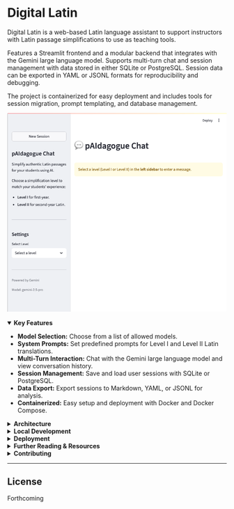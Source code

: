 # Digital Latin

Digital Latin is a web-based Latin language assistant to support instructors with Latin passage simplifications to use as teaching tools. 

Features a Streamlit frontend and a modular backend that integrates with the Gemini large language model. Supports multi-turn chat and session management with data stored in either SQLite or PostgreSQL. Session data can be exported in YAML or JSONL formats for reproducibility and debugging.

The project is containerized for easy deployment and includes tools for session migration, prompt templating, and database management.

![Digital Latin Streamlit UI](digital_latin_streamlit_ui.png)

<details open>
<summary><strong>Key Features</strong></summary>

- **Model Selection:** Choose from a list of allowed models.
- **System Prompts:** Set predefined prompts for Level I and Level II Latin translations.
- **Multi-Turn Interaction:** Chat with the Gemini large language model and view conversation history.
- **Session Management:** Save and load user sessions with SQLite or PostgreSQL.
- **Data Export:** Export sessions to Markdown, YAML, or JSONL for analysis.
- **Containerized:** Easy setup and deployment with Docker and Docker Compose.

</details>

<details>
<summary><strong>Architecture</strong></summary>

The following diagram illustrates the high-level architecture:

```mermaid
graph TD
    subgraph Frontend
        A[Streamlit UI]
    end
    subgraph Backend
        B[Gemini Pipeline]
        C[Session DB Interface]
        D[Prompt Templates (Jinja2)]
    end
    subgraph Storage
        E[(PostgreSQL/SQLite)]
        F[Session Files (YAML/JSONL)]
    end

    A -- User Input/Chat --> B
    A -- Session Management --> C
    C -- Save/Load --> E
    C -- Export/Import --> F
    A -- Prompt Selection --> D
    D -- Rendered Prompt --> B
    B -- Response --> A
```

</details>

<details>
<summary><strong>Local Development</strong></summary>

<details open>
  <summary><strong>Quick Start</strong></summary>

  ### Prerequisites

  - **Docker & Docker Compose:** For running in a containerized environment.
  - **Python 3.12+** (for local development).
  - **Git:** For cloning the repository.

  **Option 1: Docker Compose (Recommended)**

  ```bash
  docker-compose up --build
  # access: http://localhost:8502
  ```

  **Option 2: Local Python Environment**

  ```bash
  git clone https://github.com/your-org/digital-latin.git
  cd digital-latin/app

  python3 -m venv venv
  source venv/bin/activate

  pip install -r requirements.txt

  streamlit run src/core/streamlit_ui_chatapi.py --server.port 8502
  # access: http://localhost:8502
  ```

</details>

<details>
<summary><strong>Configuration</strong></summary>

- Copy example env:

    ```bash
    cp .env.example .env
    ```

- Edit the .env file with your environment variables (`DB_HOST`, etc).

  Note: Files written by the app (like debug JSON) are stored in the local filesystem or container.

</details>

<details>
<summary><strong>Database Management & Inspection</strong></summary>

- Access the running Postgres container:

    ```bash
    docker-compose exec postgres bash
    psql -U postgres -d sessions
    ```

- List tables: `\dt`
- Select all sessions: `SELECT * FROM sessions;`
- Exit psql: `\q`
- Exit container: `exit`

- If you change the Postgres image version in docker-compose:

    ```bash
    # Back up data before this step!
    docker-compose down -v
    docker-compose up --build
    ```

</details>

<details>
<summary><strong>Testing</strong></summary>

Run tests from the root of `app`:

```bash
pytest
# or
python -m unittest discover
```

</details>

<details>
<summary><strong>Exposing Your App with ngrok</strong></summary>

- [ngrok download](https://ngrok.com/download)
- Run your Streamlit app on port 8502
- In a new terminal:

    ```bash
    ngrok http 8502
    ```
- Share the public forwarding URL from ngrok

</details>

<details>
<summary><strong>Project Structure</strong></summary>

```
app/
├── data/
│   ├── sessions.db
│   └── sessions/
│       ├── example_session.yaml
│       └── postgres_debug_session_write.jsonl
├── docs/
├── prompts/
│   ├── level1_system_prompt.jinja2
│   ├── level2_system_prompt.jinja2
│   └── u1.0_virgil_user.jinja2
└── src/
    ├── core/
    │   ├── gemini_pipeline.py
    │   ├── session_db_postgres.py
    │   ├── session_db_sqlite.py
    │   └── streamlit_ui_chatapi.py
    └── tools/
        ├── export_sessions_to_markdown.py
        ├── fix_session_data.py
        ├── load_dummy_sessions.py
        └── migrate_sessions_schema.py

.env.example
Dockerfile
entrypoint.sh
requirements.txt
README.md
docker-compose.yml
changelog.md
streamlit-ui.code-workspace
```

</details>

<details>
<summary><strong>Troubleshooting</strong></summary>

- Ensure dependencies are installed (`pip install -r requirements.txt`).
- Verify `.env` exists and is configured.
- Check terminal output for error messages.
- `entrypoint.sh` is made executable during Docker build; no need to `chmod` manually.

</details>

</details>

<details>
<summary><strong>Deployment</strong></summary>

**AWS ECS Deployment (Terraform-based):**
- ECR registry auto-created
- Automated Docker image builds (CodeBuild).
- DNS, load balancer, standardized Splunk logging.

For details, see your devops mono-repo (e.g., `atg-ops-appserver`).

</details>

<details>
<summary><strong>Further Reading & Resources</strong></summary>

- Streamlit [Official Documentation](https://docs.streamlit.io)
    - [Architecture Overview](https://docs.streamlit.io/architecture)
    - [Custom Components](https://docs.streamlit.io/library/components)
    - [Create a Component](https://docs.streamlit.io/library/components/create)
- Community
    - [Components Gallery](https://streamlit.io/gallery)
    - [Streamlit in 5 Minutes](https://www.youtube.com/watch?v=VqgUkExPvLY)
    - [5 Things I Wish I Knew Before Learning Streamlit](https://www.youtube.com/watch?v=qTiF0Mdq05w)
    - [How to Control the Layout in Streamlit](https://www.youtube.com/watch?v=tPWR-y06D3E)

</details>

<details>
<summary><strong>Contributing</strong></summary>

1. Fork the repository
2. Create a feature branch: `git checkout -b new-feature`
3. Make your changes and commit: `git commit -am 'Add new feature'`
4. Push to the branch: `git push origin new-feature`
5. Submit a pull request

</details>

---

## License

Forthcoming
